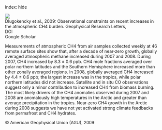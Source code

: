 index: hide

<div class="Citation">
    <div class="Citation-thumb CitationThumb-linked"  data-href="https://doi.org/10.1029/2009gl039780">
      <img src="https://static.claimspace.cloud/climate-study-static/refs/thumbs/2/Dlugokencky_et_al_2009-thumb.png" />
    </div>

  <div class="Citation-body">
    <div class="Citation-text">Dlugokencky et al., 2009: Observational constraints on recent increases in the atmospheric CH4 burden. <span class="Article-journal">Geophysical Research Letters, </span><span class="Article-volume"></span></div>
    <div class="Citation-links">
      <div class="CitationLink" data-href="https://doi.org/10.1029/2009gl039780">
        <div class="CitationLink-icon CitationLink-Doi"></div>
        <div class="CitationLink-text">DOI</div>
      </div>
      <div class="CitationLink" data-href="https://scholar.google.com/scholar?q=10.1029/2009gl039780">
        <div class="CitationLink-icon CitationLink-Scholar"></div>
        <div class="CitationLink-text">Google Scholar</div>
      </div>
    </div>
  </div>
</div>

Measurements of atmospheric CH4 from air samples collected weekly at 46 remote surface sites show that, after a decade of near‐zero growth, globally averaged atmospheric methane increased during 2007 and 2008. During 2007, CH4 increased by 8.3 ± 0.6 ppb. CH4 mole fractions averaged over polar northern latitudes and the Southern Hemisphere increased more than other zonally averaged regions. In 2008, globally averaged CH4 increased by 4.4 ± 0.6 ppb; the largest increase was in the tropics, while polar northern latitudes did not increase. Satellite and in situ CO observations suggest only a minor contribution to increased CH4 from biomass burning. The most likely drivers of the CH4 anomalies observed during 2007 and 2008 are anomalously high temperatures in the Arctic and greater than average precipitation in the tropics. Near‐zero CH4 growth in the Arctic during 2008 suggests we have not yet activated strong climate feedbacks from permafrost and CH4 hydrates.

<div class="Citation-copy">
&copy; American Geophysical Union (AGU), 2009
</div>